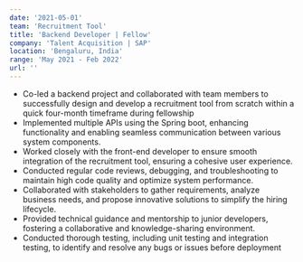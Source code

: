 ```yaml
---
date: '2021-05-01'
team: 'Recruitment Tool'
title: 'Backend Developer | Fellow'
company: 'Talent Acquisition | SAP'
location: 'Bengaluru, India'
range: 'May 2021 - Feb 2022'
url: ''
---
```


- Co-led a backend project and collaborated with team members to successfully design and
  develop a recruitment tool from scratch within a quick four-month timeframe during fellowship
- Implemented multiple APIs using the Spring boot, enhancing functionality and enabling seamless
  communication between various system components.
- Worked closely with the front-end developer to ensure smooth integration of the recruitment tool,
  ensuring a cohesive user experience.
- Conducted regular code reviews, debugging, and troubleshooting to maintain high code quality
  and optimize system performance.
- Collaborated with stakeholders to gather requirements, analyze business needs, and propose
  innovative solutions to simplify the hiring lifecycle.
- Provided technical guidance and mentorship to junior developers, fostering a collaborative and
  knowledge-sharing environment.
- Conducted thorough testing, including unit testing and integration testing, to identify and
  resolve any bugs or issues before deployment

